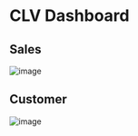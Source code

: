 # CLV Dashboard

## Sales
![image](https://user-images.githubusercontent.com/95351692/146203093-c3415285-32c9-40f3-b9cb-dc165a983134.png)

## Customer
![image](https://user-images.githubusercontent.com/95351692/146203308-f5b3b416-0afc-4045-9edb-6dfaf1944787.png)

